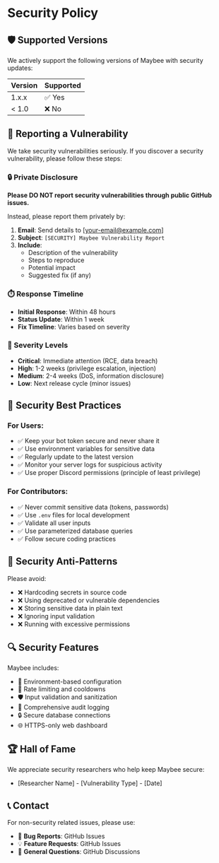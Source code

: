 # Security Policy

## 🛡️ Supported Versions

We actively support the following versions of Maybee with security updates:

| Version | Supported          |
| ------- | ------------------ |
| 1.x.x   | ✅ Yes             |
| < 1.0   | ❌ No              |

## 🚨 Reporting a Vulnerability

We take security vulnerabilities seriously. If you discover a security vulnerability, please follow these steps:

### 🔒 Private Disclosure
**Please DO NOT report security vulnerabilities through public GitHub issues.**

Instead, please report them privately by:

1. **Email**: Send details to [your-email@example.com]
2. **Subject**: `[SECURITY] Maybee Vulnerability Report`
3. **Include**:
   - Description of the vulnerability
   - Steps to reproduce
   - Potential impact
   - Suggested fix (if any)

### ⏱️ Response Timeline
- **Initial Response**: Within 48 hours
- **Status Update**: Within 1 week
- **Fix Timeline**: Varies based on severity

### 🎯 Severity Levels
- **Critical**: Immediate attention (RCE, data breach)
- **High**: 1-2 weeks (privilege escalation, injection)
- **Medium**: 2-4 weeks (DoS, information disclosure)
- **Low**: Next release cycle (minor issues)

## 🔐 Security Best Practices

### For Users:
- ✅ Keep your bot token secure and never share it
- ✅ Use environment variables for sensitive data
- ✅ Regularly update to the latest version
- ✅ Monitor your server logs for suspicious activity
- ✅ Use proper Discord permissions (principle of least privilege)

### For Contributors:
- ✅ Never commit sensitive data (tokens, passwords)
- ✅ Use `.env` files for local development
- ✅ Validate all user inputs
- ✅ Use parameterized database queries
- ✅ Follow secure coding practices

## 🚫 Security Anti-Patterns
Please avoid:
- ❌ Hardcoding secrets in source code
- ❌ Using deprecated or vulnerable dependencies
- ❌ Storing sensitive data in plain text
- ❌ Ignoring input validation
- ❌ Running with excessive permissions

## 🔍 Security Features
Maybee includes:
- 🔐 Environment-based configuration
- 🚦 Rate limiting and cooldowns
- 🛡️ Input validation and sanitization
- 📝 Comprehensive audit logging
- 🔒 Secure database connections
- 🌐 HTTPS-only web dashboard

## 🏆 Hall of Fame
We appreciate security researchers who help keep Maybee secure:
- [Researcher Name] - [Vulnerability Type] - [Date]

## 📞 Contact
For non-security related issues, please use:
- 🐛 **Bug Reports**: GitHub Issues
- 💡 **Feature Requests**: GitHub Issues
- 💬 **General Questions**: GitHub Discussions
